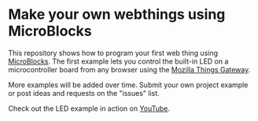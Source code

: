 # Make your own webthings using MicroBlocks

This repository shows how to program your first web thing using [MicroBlocks](http://microblocks.fun). 
The first example lets you control the built-in LED on a microcontroller board from any browser using 
the [Mozilla Things Gateway](https://iot.mozilla.org). 

More examples will be added over time. Submit your own project example or post ideas and requests 
on the "issues" list.

Check out the LED example in action on [YouTube](https://www.youtube.com/watch?v=V2nA6ryV_qY&feature=youtu.be).
